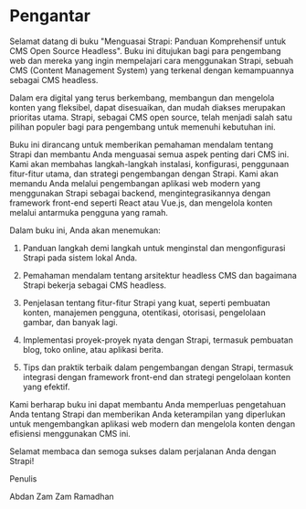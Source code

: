 # Pengantar

Selamat datang di buku "Menguasai Strapi: Panduan Komprehensif untuk CMS Open Source Headless". Buku ini ditujukan bagi para pengembang web dan mereka yang ingin mempelajari cara menggunakan Strapi, sebuah CMS (Content Management System) yang terkenal dengan kemampuannya sebagai CMS headless.

Dalam era digital yang terus berkembang, membangun dan mengelola konten yang fleksibel, dapat disesuaikan, dan mudah diakses merupakan prioritas utama. Strapi, sebagai CMS open source, telah menjadi salah satu pilihan populer bagi para pengembang untuk memenuhi kebutuhan ini.

Buku ini dirancang untuk memberikan pemahaman mendalam tentang Strapi dan membantu Anda menguasai semua aspek penting dari CMS ini. Kami akan membahas langkah-langkah instalasi, konfigurasi, penggunaan fitur-fitur utama, dan strategi pengembangan dengan Strapi. Kami akan memandu Anda melalui pengembangan aplikasi web modern yang menggunakan Strapi sebagai backend, mengintegrasikannya dengan framework front-end seperti React atau Vue.js, dan mengelola konten melalui antarmuka pengguna yang ramah.

Dalam buku ini, Anda akan menemukan:

1. Panduan langkah demi langkah untuk menginstal dan mengonfigurasi Strapi pada sistem lokal Anda.

2. Pemahaman mendalam tentang arsitektur headless CMS dan bagaimana Strapi bekerja sebagai CMS headless.

3. Penjelasan tentang fitur-fitur Strapi yang kuat, seperti pembuatan konten, manajemen pengguna, otentikasi, otorisasi, pengelolaan gambar, dan banyak lagi.

4. Implementasi proyek-proyek nyata dengan Strapi, termasuk pembuatan blog, toko online, atau aplikasi berita.

5. Tips dan praktik terbaik dalam pengembangan dengan Strapi, termasuk integrasi dengan framework front-end dan strategi pengelolaan konten yang efektif.

Kami berharap buku ini dapat membantu Anda memperluas pengetahuan Anda tentang Strapi dan memberikan Anda keterampilan yang diperlukan untuk mengembangkan aplikasi web modern dan mengelola konten dengan efisiensi menggunakan CMS ini.

Selamat membaca dan semoga sukses dalam perjalanan Anda dengan Strapi!

Penulis

Abdan Zam Zam Ramadhan
